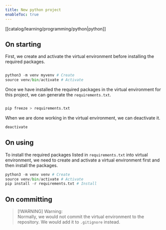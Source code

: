 ```yaml
---
title: New python project
enableToc: true
---
```

[[catalog/learning/programming/python|python]]

## On starting

First, we create and activate the virtual environment before installing the required packages.

```python

python3 -m venv myvenv # Create
source venv/bin/activate # Activate
```

Once we have installed the required packages in the virtual environment for this project, we can generate the `requirements.txt`.

```python

pip freeze > requirements.txt
```

When we are done working in the virtual environment, we can deactivate it.

```python
deactivate
```

## On using

To install the required packages listed in `requirements.txt` into virtual environment, we need to create and activate a virtual environment first and then install the packages.

```python
python3 -m venv venv # Create
source venv/bin/activate # Activate
pip install -r requirements.txt # Install
```

## On committing

> [!WARNING] Warning:  
> Normally, we would not commit the virtual environment to the repository. We would add it to `.gitignore` instead.
> 
